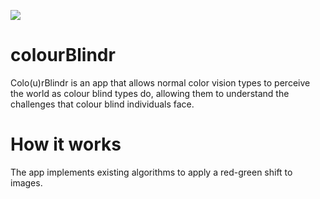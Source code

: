 <a href="https://travis-ci.org/isabellaorgan/colourBlindr"><img src="https://travis-ci.org/isabellaorgan/colourBlindr.svg?branch=master"></a>

# colourBlindr
Colo(u)rBlindr is an app that allows normal color vision types to perceive the world as colour blind types do, allowing them to understand the challenges that colour blind individuals face.
# How it works
The app implements existing algorithms to apply a red-green shift to images.
